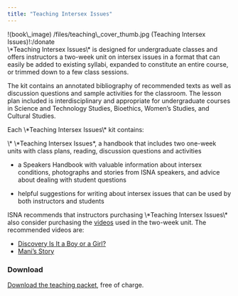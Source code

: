 ```yaml
---
title: "Teaching Intersex Issues"
---
```


<p>!(book\_image) /files/teaching\_cover_thumb.jpg (Teaching Intersex Issues)!:/donate  <br />
\*Teaching Intersex Issues\* is designed for undergraduate classes and offers instructors a two-week unit on intersex issues in a format that can easily be added to existing syllabi, expanded to constitute an entire course, or trimmed down to a few class sessions.  </p>

<p>The kit contains an annotated bibliography of recommended texts as well as discussion questions and sample activities for the classroom. The lesson plan included is interdisciplinary and appropriate for undergraduate courses in Science and Technology Studies, Bioethics, Women’s Studies, and Cultural Studies.  </p>

<p>Each \*Teaching Intersex Issues\* kit contains:  </p>

<p>\* \*Teaching Intersex Issues*, a handbook that includes two one-week units with class plans, reading, discussion questions and activities  </p>

<ul>
	<li>a Speakers Handbook with valuable information about intersex conditions, photographs and stories from <span class="caps">ISNA</span> speakers, and advice about dealing with student questions</li>
</ul>

<ul>
	<li>helpful suggestions for writing about intersex issues that can be used by both instructors and students</li>
</ul>

<p><span class="caps">ISNA</span> recommends that instructors purchasing \*Teaching Intersex Issues\* also consider purchasing the <a href="/videos">videos</a> used in the two-week unit. The recommended videos are:  </p>

<ul>
	<li><a href="/videos/boy%5C_or%5C_girl">Discovery Is It a Boy or a Girl?</a></li>
	<li><a href="/videos/mani">Mani&#8217;s Story</a></li>
</ul>


<h3>Download  </h3>

<p><a href="/files/teaching_packet.pdf">Download the teaching packet</a>, free of charge.</p>